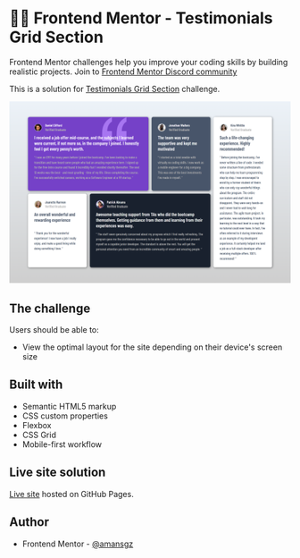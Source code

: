# 👩‍💻 Frontend Mentor - Testimonials Grid Section

Frontend Mentor challenges help you improve your coding skills by building realistic projects. Join to [Frontend Mentor Discord community](https://discord.gg/UAfh3qzhYb)

This is a solution for [Testimonials Grid Section](https://www.frontendmentor.io/challenges/testimonials-grid-section-Nnw6J7Un7) challenge.

![Design preview for the Testimonials Grid Section challenge](./styles/images/preview.png)

## The challenge

Users should be able to:

- View the optimal layout for the site depending on their device's screen size

## Built with

- Semantic HTML5 markup
- CSS custom properties
- Flexbox
- CSS Grid
- Mobile-first workflow

## Live site solution

[Live site](https://amansgz.github.io/css-testimonials-grid-section/) hosted on GitHub Pages.

## Author

- Frontend Mentor - [@amansgz](https://www.frontendmentor.io/profile/amansgz)